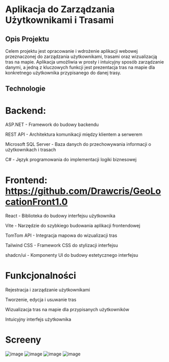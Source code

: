 # Aplikacja do Zarządzania Użytkownikami i Trasami

## Opis Projektu

Celem projektu jest opracowanie i wdrożenie aplikacji webowej przeznaczonej do zarządzania użytkownikami, trasami oraz wizualizacją tras na mapie. Aplikacja umożliwia w prosty i intuicyjny sposób zarządzanie danymi, a jedną z kluczowych funkcji jest prezentacja tras na mapie dla konkretnego użytkownika przypisanego do danej trasy.

## Technologie

# Backend:  

ASP.NET - Framework do budowy backendu

REST API - Architektura komunikacji między klientem a serwerem

Microsoft SQL Server - Baza danych do przechowywania informacji o użytkownikach i trasach

C# - Język programowania do implementacji logiki biznesowej

# Frontend: https://github.com/Drawcris/GeoLocationFront1.0

React - Biblioteka do budowy interfejsu użytkownika

Vite - Narzędzie do szybkiego budowania aplikacji frontendowej

TomTom API - Integracja mapowa do wizualizacji tras

Tailwind CSS - Framework CSS do stylizacji interfejsu

shadcn/ui - Komponenty UI do budowy estetycznego interfejsu

# Funkcjonalności

Rejestracja i zarządzanie użytkownikami

Tworzenie, edycja i usuwanie tras

Wizualizacja tras na mapie dla przypisanych użytkowników

Intuicyjny interfejs użytkownika

# Screeny 

![image](https://github.com/user-attachments/assets/cc84513a-15af-45f8-b4e4-abc96ca85dcc)
![image](https://github.com/user-attachments/assets/2d788cf1-fa4a-4981-b0a3-f679fb81d066)
![image](https://github.com/user-attachments/assets/e16dd016-5237-433c-81ae-44c80a2ed960)
![image](https://github.com/user-attachments/assets/18589255-da9d-47ad-80df-d41d271619fc)






